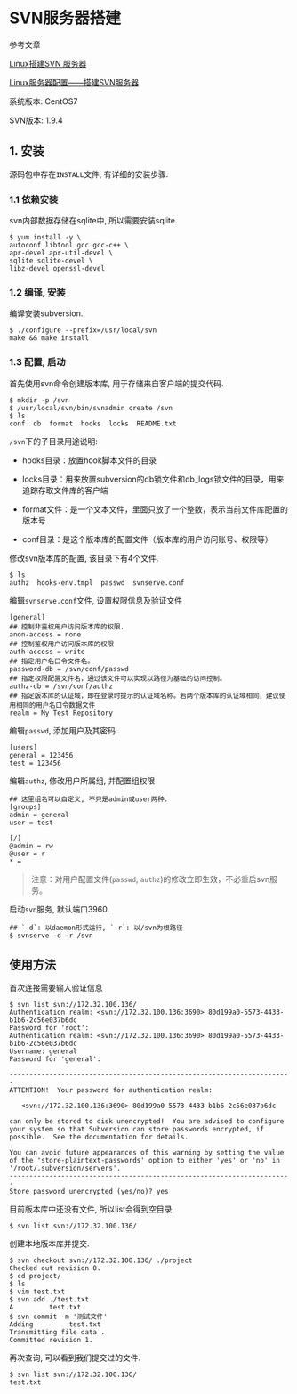 # SVN服务器搭建

参考文章

[Linux搭建SVN 服务器](https://my.oschina.net/lionel45/blog/298305)

[Linux服务器配置——搭建SVN服务器](http://blog.csdn.net/a649518776/article/details/39433883)

系统版本: CentOS7

SVN版本: 1.9.4

## 1. 安装

源码包中存在`INSTALL`文件, 有详细的安装步骤.

### 1.1 依赖安装

svn内部数据存储在sqlite中, 所以需要安装sqlite.

```
$ yum install -y \
autoconf libtool gcc gcc-c++ \
apr-devel apr-util-devel \
sqlite sqlite-devel \
libz-devel openssl-devel
```

### 1.2 编译, 安装

编译安装subversion.

```
$ ./configure --prefix=/usr/local/svn
make && make install
```

### 1.3 配置, 启动

首先使用svn命令创建版本库, 用于存储来自客户端的提交代码.

```
$ mkdir -p /svn
$ /usr/local/svn/bin/svnadmin create /svn
$ ls
conf  db  format  hooks  locks  README.txt
```

`/svn`下的子目录用途说明:

- hooks目录：放置hook脚本文件的目录

- locks目录：用来放置subversion的db锁文件和db_logs锁文件的目录，用来追踪存取文件库的客户端

- format文件：是一个文本文件，里面只放了一个整数，表示当前文件库配置的版本号

- conf目录：是这个版本库的配置文件（版本库的用户访问账号、权限等）

修改svn版本库的配置, 该目录下有4个文件.

```
$ ls
authz  hooks-env.tmpl  passwd  svnserve.conf
```

编辑`svnserve.conf`文件, 设置权限信息及验证文件

```
[general]
## 控制非鉴权用户访问版本库的权限. 
anon-access = none
## 控制鉴权用户访问版本库的权限 
auth-access = write
## 指定用户名口令文件名。 
password-db = /svn/conf/passwd
## 指定权限配置文件名，通过该文件可以实现以路径为基础的访问控制。 
authz-db = /svn/conf/authz
## 指定版本库的认证域，即在登录时提示的认证域名称。若两个版本库的认证域相同，建议使用相同的用户名口令数据文件 
realm = My Test Repository         
```


编辑`passwd`, 添加用户及其密码

```
[users]
general = 123456
test = 123456
```

编辑`authz`, 修改用户所属组, 并配置组权限

```
## 这里组名可以自定义, 不只是admin或user两种.
[groups]
admin = general
user = test

[/]
@admin = rw
@user = r
* =
```

> 注意：对用户配置文件(`passwd`, `authz`)的修改立即生效，不必重启svn服务。 

启动`svn`服务, 默认端口3960.

```
## `-d`: 以daemon形式运行, `-r`: 以/svn为根路径
$ svnserve -d -r /svn
```

## 使用方法

首次连接需要输入验证信息

```
$ svn list svn://172.32.100.136/
Authentication realm: <svn://172.32.100.136:3690> 80d199a0-5573-4433-b1b6-2c56e037b6dc
Password for 'root': 
Authentication realm: <svn://172.32.100.136:3690> 80d199a0-5573-4433-b1b6-2c56e037b6dc
Username: general 
Password for 'general': 

-----------------------------------------------------------------------
ATTENTION!  Your password for authentication realm:

   <svn://172.32.100.136:3690> 80d199a0-5573-4433-b1b6-2c56e037b6dc

can only be stored to disk unencrypted!  You are advised to configure
your system so that Subversion can store passwords encrypted, if
possible.  See the documentation for details.

You can avoid future appearances of this warning by setting the value
of the 'store-plaintext-passwords' option to either 'yes' or 'no' in
'/root/.subversion/servers'.
-----------------------------------------------------------------------
Store password unencrypted (yes/no)? yes
```

目前版本库中还没有文件, 所以list会得到空目录

```
$ svn list svn://172.32.100.136/
```

创建本地版本库并提交.

```
$ svn checkout svn://172.32.100.136/ ./project
Checked out revision 0.
$ cd project/
$ ls
$ vim test.txt
$ svn add ./test.txt 
A         test.txt
$ svn commit -m '测试文件'
Adding         test.txt
Transmitting file data .
Committed revision 1.
```

再次查询, 可以看到我们提交过的文件.

```
$ svn list svn://172.32.100.136/
test.txt
```
